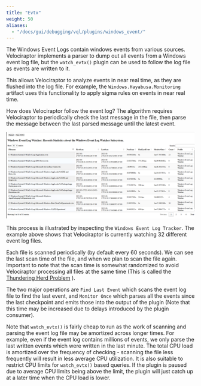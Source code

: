 ```yaml
---
title: "Evtx"
weight: 50
aliases:
  - "/docs/gui/debugging/vql/plugins/windows_event/"
---
```


The Windows Event Logs contain windows events from various
sources. Velociraptor implements a parser to dump out all events from
a Windows event log file, but the `watch_evtx()` plugin can be used to
follow the log file as events are written to it.

This allows Velociraptor to analyze events in near real time, as they
are flushed into the log file. For example, the
`Windows.Hayabusa.Monitoring` artifact uses this functionality to
apply sigma rules on events in near real time.

How does Velociraptor follow the event log? The algorithm requires
Velociraptor to periodically check the last message in the file, then
parse the message between the last parsed message until the latest event.

![Windows Event Log profile](profile.png)

This process is illustrated by inspecting the `Windows Event Log
Tracker`. The example above shows that Velociraptor is currently
watching 32 different event log files.

Each file is scanned periodically (by default every 60 seconds). We
can see the last scan time of the file, and when we plan to scan the
file again. Important to note that the scan time is somewhat
randomized to avoid Velociraptor processing all files at the same time
(This is called the [Thundering Herd Problem](https://en.wikipedia.org/wiki/Thundering_herd_problem#) ).

The two major operations are `Find Last Event` which scans the event
log file to find the last event, and `Monitor Once` which parses all
the events since the last checkpoint and emits those into the output
of the plugin (Note that this time may be increased due to delays
introduced by the plugin consumer).

Note that `watch_evtx()` is fairly cheap to run as the work of
scanning and parsing the event log file may be amortized across longer
times. For example, even if the event log contains millions of events,
we only parse the last written events which were written in the last
minute. The total CPU load is amortized over the frequency of
checking - scanning the file less frequently will result in less
average CPU utilization. It is also suitable to restrict CPU limits
for `watch_evtx()` based queries. If the plugin is paused due to
average CPU limits being above the limit, the plugin will just catch
up at a later time when the CPU load is lower.
